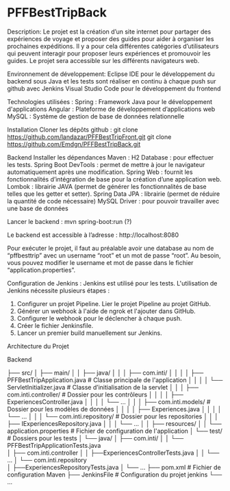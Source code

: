 # PFFBestTripBack

Description:
Le projet est la création d’un site internet pour partager des expériences de voyage et proposer des guides pour aider à organiser les prochaines expéditions.
Il y a pour cela différentes catégories d’utilisateurs qui peuvent interagir pour proposer leurs expériences et promouvoir les guides.
Le projet sera accessible sur les différents navigateurs web.

Environnement de développement:
Eclipse IDE pour le développement du backend sous Java et les tests sont réaliser en continu à chaque push sur github avec Jenkins
Visual Studio Code pour le développement du frontend

Technologies utilisées :
Spring : Framework Java pour le développement d'applications
Angular : Plateforme de développement d’applications web
MySQL : Système de gestion de base de données relationnelle



Installation
Cloner les dépôts github :
git clone https://github.com/landazar/PFFBestTripFront.git
git clone https://github.com/Emdgn/PFFBestTripBack.git


Backend
Installer les dépendances Maven :
H2 Database : pour effectuer les tests.
Spring Boot DevTools : permet de mettre à jour le navigateur automatiquement après une modification.
Spring Web : fournit les fonctionnalités d’intégration de base pour la création d’une application web.
Lombok : librairie JAVA (permet de générer les fonctionnalités de base telles que les getter et setter).
Spring Data JPA : librairie (permet de réduire la quantité de code nécessaire)
MySQL Driver : pour pouvoir travailler avec une base de données

Lancer le backend :
mvn spring-boot:run (?)

Le backend est accessible à l’adresse : http://localhost:8080

Pour exécuter le projet, il faut au préalable avoir une database au nom de “pffbesttrip” avec un username “root” et un mot de passe “root”. Au besoin, vous pouvez modifier le username et mot de passe dans le fichier “application.properties”.


Configuration de Jenkins :
Jenkins est utilisé pour les tests. L'utilisation de Jenkins nécessite plusieurs étapes :
1. Configurer un projet Pipeline. Lier le projet Pipeline au projet GitHub.
2. Générer un webhook à l'aide de ngrok et l'ajouter dans GitHub.
3. Configurer le webhook pour le déclencher à chaque push.
4. Créer le fichier Jenkinsfile.
5. Lancer un premier build manuellement sur Jenkins.


Architecture du Projet

Backend

├── src/
│   ├── main/
│   │   ├── java/
│   │   │   ├── com.inti/
│   │   │   │	├── PFFBestTripApplication.java	  # Classe principale de l'application
│   │   │   │	└── ServletInitializer.java		    # Classe d’initialisation de la servlet
│   │   │   ├── com.inti.controller/        		# Dossier pour les contrôleurs
│   │   │   │	├── ExperiencesController.java
│   │   │   │	└── …
│   │   │   ├── com.inti.models/             		# Dossier pour les modèles de données
│   │   │   │	├── Experiences.java
│   │   │   │	└── …
│   │   │   └── com.inti.repository/       		  # Dossier pour les repositories
│   │   │   	├── IExperiencesRepository.java
│   │   │   	└── …
│   │   ├── resources/
│   │   	   └── application.properties  		    # Fichier de configuration de l'application
│   └── test/						                        # Dossiers pour les tests
│       └── java/
│	├── com.inti/
│          │     └── PFFBestTripApplicationTests.java               	
│	├── com.inti.controller
│	 │	├──ExperiencesControllerTests.java
│	 │	└── …
│	 └── com.inti.repository	 
│	 	├──ExperiencesRepositoryTests.java
│	 	└── …
├── pom.xml                             			  # Fichier de configuration Maven
├── JenkinsFile                         			  # Configuration du projet jenkins
└── ...





